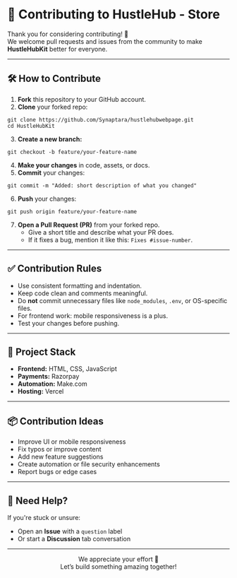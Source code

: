 <!DOCTYPE html>
<html lang="en">
<head>
  <meta charset="UTF-8">
  
</head>
<body>
  <h1>🤝 Contributing to HustleHub - Store</h1>
  <p>Thank you for considering contributing! 🚀<br>
  We welcome pull requests and issues from the community to make <strong>HustleHubKit</strong> better for everyone.</p>

  <hr>

  <h2>🛠 How to Contribute</h2>
  <ol>
    <li><strong>Fork</strong> this repository to your GitHub account.</li>
    <li><strong>Clone</strong> your forked repo:</li>
  </ol>
  <pre><code>git clone https://github.com/Synaptara/hustlehubwebpage.git
cd HustleHubKit</code></pre>

  <ol start="3">
    <li><strong>Create a new branch:</strong></li>
  </ol>
  <pre><code>git checkout -b feature/your-feature-name</code></pre>

  <ol start="4">
    <li><strong>Make your changes</strong> in code, assets, or docs.</li>
    <li><strong>Commit</strong> your changes:</li>
  </ol>
  <pre><code>git commit -m "Added: short description of what you changed"</code></pre>

  <ol start="6">
    <li><strong>Push</strong> your changes:</li>
  </ol>
  <pre><code>git push origin feature/your-feature-name</code></pre>

  <ol start="7">
    <li><strong>Open a Pull Request (PR)</strong> from your forked repo.
      <ul>
        <li>Give a short title and describe what your PR does.</li>
        <li>If it fixes a bug, mention it like this: <code>Fixes #issue-number</code>.</li>
      </ul>
    </li>
  </ol>

  <hr>

  <h2>✅ Contribution Rules</h2>
  <ul>
    <li>Use consistent formatting and indentation.</li>
    <li>Keep code clean and comments meaningful.</li>
    <li>Do <strong>not</strong> commit unnecessary files like <code>node_modules</code>, <code>.env</code>, or OS-specific files.</li>
    <li>For frontend work: mobile responsiveness is a plus.</li>
    <li>Test your changes before pushing.</li>
  </ul>

  <hr>

  <h2>🧠 Project Stack</h2>
  <ul>
    <li><strong>Frontend:</strong> HTML, CSS, JavaScript</li>
    <li><strong>Payments:</strong> Razorpay</li>
    <li><strong>Automation:</strong> Make.com</li>
    <li><strong>Hosting:</strong> Vercel</li>
  </ul>

  <hr>

  <h2>📦 Contribution Ideas</h2>
  <ul>
    <li>Improve UI or mobile responsiveness</li>
    <li>Fix typos or improve content</li>
    <li>Add new feature suggestions</li>
    <li>Create automation or file security enhancements</li>
    <li>Report bugs or edge cases</li>
  </ul>

  <hr>

  <h2>🙋 Need Help?</h2>
  <p>If you're stuck or unsure:</p>
  <ul>
    <li>Open an <strong>Issue</strong> with a <code>question</code> label</li>
    <li>Or start a <strong>Discussion</strong> tab conversation</li>
  </ul>
<hr>
  <p align="center">We appreciate your effort 💙<br>
  Let’s build something amazing together!</p>

</body>
</html>
